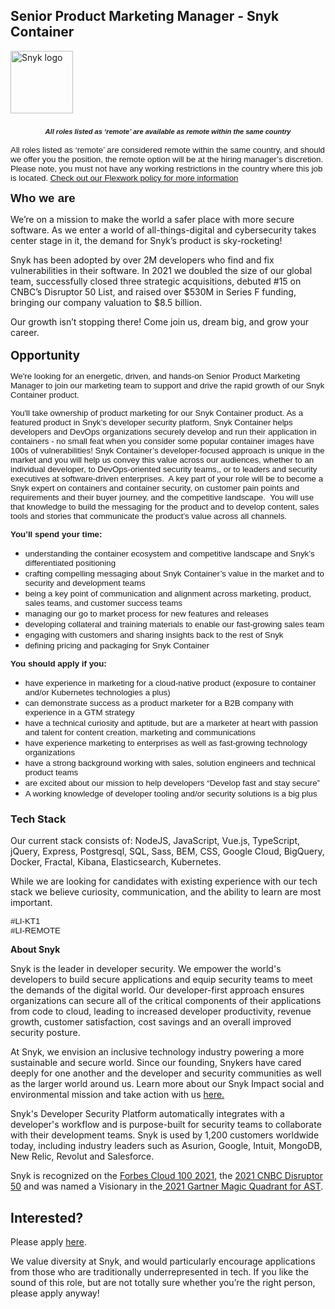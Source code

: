 Senior Product Marketing Manager - Snyk Container
---

<img src="https://res.cloudinary.com/snyk/image/upload/v1537345894/press-kit/brand/logo-black.png" width="100" alt="Snyk logo" />

<h3 style="text-align: center;"><span style="font-size: 10pt; font-family: verdana, geneva, sans-serif;"><em><strong><sub>All roles listed as ‘remote’ are available as remote within the same country</sub></strong></em></span></h3>
<p><span style="font-size: 10pt; font-family: verdana, geneva, sans-serif;"><span style="font-weight: 400;">All roles listed as ‘remote’ are considered remote within the same country, and should we offer you the position, the remote option will be at the hiring manager’s discretion. Please note, you must not have any working restrictions in the country where this job is located. </span><a href="https://snyk.io/blog/introducing-flex-work-the-future-of-work-at-snyk/"><span style="font-weight: 400;">Check out our Flexwork policy for more information</span></a></span></p>
<p><span style="font-size: 14pt;"><strong><span style="font-family: verdana, geneva, sans-serif;">Who we are</span></strong></span></p>
<p>We’re on a mission to make the world a safer place with more secure software. As we enter a world of all-things-digital and cybersecurity takes center stage in it, the demand for Snyk’s product is sky-rocketing!&nbsp;&nbsp;</p>
<p>Snyk has been adopted by over 2M developers who find and fix vulnerabilities in their software. In 2021 we doubled the size of our global team, successfully closed three strategic acquisitions, debuted #15 on CNBC’s Disruptor 50 List, and raised over $530M in Series F funding, bringing our company valuation to $8.5 billion.&nbsp;</p>
<p>Our growth isn’t stopping there! Come join us, dream big, and grow your career.<br><br><span style="font-size: 14pt;"><strong>Opportunity</strong></span></p>
<p><span style="font-weight: 400; font-size: 10pt; font-family: verdana, geneva, sans-serif;">We're looking for an energetic, driven, and hands-on Senior Product Marketing Manager to join our marketing team to support and drive the rapid growth of our Snyk Container product.&nbsp;</span></p>
<p><span style="font-size: 10pt; font-family: verdana, geneva, sans-serif;"><span style="font-weight: 400;">You'll take ownership of product marketing for our Snyk Container product. As a featured product in Snyk’s developer security platform, Snyk Container helps developers and DevOps organizations securely develop and run their application in containers - no small feat when you consider some popular container images have 100s of vulnerabilities! Snyk Container’s developer-focused approach is unique in the market and you will help us convey this value across our audiences, whether to an individual developer, to DevOps-oriented security teams,, or to leaders and security executives at software-driven enterprises.&nbsp; A key part of your role will be to become a Snyk expert on containers and container security, on customer pain points and requirements and their buyer journey, and the competitive landscape.&nbsp; You will use that knowledge to build the messaging for the product and to develop content, sales tools and stories that communicate the product’s value across all channels.</span><strong><br></strong></span></p>
<p><span style="font-size: 10pt; font-family: verdana, geneva, sans-serif;"><strong>You’ll spend your time:</strong></span></p>
<ul>
<li style="font-weight: 400;"><span style="font-weight: 400; font-size: 10pt; font-family: verdana, geneva, sans-serif;">understanding the container ecosystem and competitive landscape and Snyk’s differentiated positioning</span></li>
<li style="font-weight: 400;"><span style="font-weight: 400; font-size: 10pt; font-family: verdana, geneva, sans-serif;">crafting compelling messaging about Snyk Container’s value in the market and to security and development teams</span></li>
<li style="font-weight: 400;"><span style="font-weight: 400; font-size: 10pt; font-family: verdana, geneva, sans-serif;">being a key point of communication and alignment across marketing, product, sales teams, and customer success teams</span></li>
<li style="font-weight: 400;"><span style="font-weight: 400; font-size: 10pt; font-family: verdana, geneva, sans-serif;">managing our go to market process for new features and releases</span></li>
<li style="font-weight: 400;"><span style="font-weight: 400; font-size: 10pt; font-family: verdana, geneva, sans-serif;">developing collateral and training materials to enable our fast-growing sales team</span></li>
<li style="font-weight: 400;"><span style="font-weight: 400; font-size: 10pt; font-family: verdana, geneva, sans-serif;">engaging with customers and sharing insights back to the rest of Snyk</span></li>
<li style="font-weight: 400;"><span style="font-size: 10pt; font-family: verdana, geneva, sans-serif;"><span style="font-weight: 400;">defining pricing and packaging for Snyk Container</span><span style="font-weight: 400;">&nbsp;</span></span></li>
</ul>
<p><span style="font-size: 10pt; font-family: verdana, geneva, sans-serif;"><strong>You should apply if you:</strong></span></p>
<ul>
<li style="font-weight: 400;"><span style="font-weight: 400; font-size: 10pt; font-family: verdana, geneva, sans-serif;">have experience in marketing for a cloud-native product (exposure to container and/or Kubernetes technologies a plus)</span></li>
<li style="font-weight: 400;"><span style="font-weight: 400; font-size: 10pt; font-family: verdana, geneva, sans-serif;">can demonstrate success as a product marketer for a B2B company with experience in a GTM strategy&nbsp;</span></li>
<li style="font-weight: 400;"><span style="font-weight: 400; font-size: 10pt; font-family: verdana, geneva, sans-serif;">have a technical curiosity and aptitude, but are a marketer at heart with passion and talent for content creation, marketing and communications</span></li>
<li style="font-weight: 400;"><span style="font-weight: 400; font-size: 10pt; font-family: verdana, geneva, sans-serif;">have experience marketing to enterprises as well as fast-growing technology organizations&nbsp;&nbsp;</span></li>
<li style="font-weight: 400;"><span style="font-weight: 400; font-size: 10pt; font-family: verdana, geneva, sans-serif;">have a strong background working with sales, solution engineers and technical product teams</span></li>
<li style="font-weight: 400;"><span style="font-weight: 400; font-size: 10pt; font-family: verdana, geneva, sans-serif;">are excited about our mission to help developers “Develop fast and stay secure”</span></li>
<li style="font-weight: 400;"><span style="font-weight: 400; font-size: 10pt; font-family: verdana, geneva, sans-serif;">A working knowledge of developer tooling and/or security solutions is a big plus</span></li>
</ul>
<h3><strong>Tech Stack</strong></h3>
<p><span style="font-weight: 400;">Our current stack consists of: NodeJS, JavaScript, Vue.js, TypeScript, jQuery, Express, Postgresql, SQL, Sass, BEM, CSS, Google Cloud, BigQuery, Docker, Fractal, Kibana, Elasticsearch, Kubernetes.</span></p>
<p><span style="font-weight: 400;">While we are looking for candidates with existing experience with our tech stack we believe curiosity, communication, and the ability to learn are most important.</span></p>
<p><span style="font-size: 10pt; font-family: verdana, geneva, sans-serif;"><span style="font-weight: 400;">#LI-KT1<br></span><span style="font-weight: 400;">#LI-REMOTE</span></span></p><div class="content-conclusion"><p><strong>About Snyk</strong></p>
<p><span style="font-weight: 400;">Snyk is the leader in developer security. We empower the world's developers to build secure applications and equip security teams to meet the demands of the digital world. Our developer-first approach ensures organizations can secure all of the critical components of their applications from code to cloud, leading to increased developer productivity, revenue growth, customer satisfaction, cost savings and an overall improved security posture.&nbsp;</span></p>
<p><span style="font-weight: 400;">At Snyk, we envision an inclusive technology industry powering a more sustainable and secure world.</span> <span style="font-weight: 400;">Since our founding, Snykers have cared deeply for one another and the developer and security communities as well as the larger world around us. Learn more about our Snyk Impact social and environmental mission and take action with us </span><a href="https://snyk.io/about/snyk-impact/"><span style="font-weight: 400;">here.</span></a></p>
<p><span style="font-weight: 400;">Snyk's Developer Security Platform automatically integrates with a developer's workflow and is purpose-built for security teams to collaborate with their development teams. Snyk is used by 1,200 customers worldwide today, including industry leaders such as Asurion, Google, Intuit, MongoDB, New Relic, Revolut and Salesforce.</span></p>
<p><span style="font-weight: 400;">Snyk is recognized on the </span><a href="https://www.forbes.com/cloud100/#6f24b5ba5f94"><span style="font-weight: 400;">Forbes Cloud 100 2021</span></a><span style="font-weight: 400;">, the </span><a href="https://www.cnbc.com/2021/05/25/these-are-the-2021-cnbc-disruptor-50-companies.html"><span style="font-weight: 400;">2021 CNBC Disruptor 50</span></a><span style="font-weight: 400;"> and was named a Visionary in the</span><a href="https://snyk.io/blog/snyk-visionary-2021-gartner-magic-quadrant-for-ast/"><span style="font-weight: 400;"> 2021 Gartner Magic Quadrant for AST</span></a><span style="font-weight: 400;">.</span></p></div>

Interested?
---

Please apply [here](https://boards.greenhouse.io/snyk/jobs/5810505002#app).

We value diversity at Snyk, and would particularly encourage applications from those who are traditionally underrepresented in tech.
If you like the sound of this role, but are not totally sure whether you’re the right person, please apply anyway!
